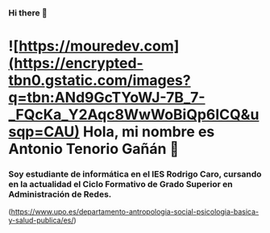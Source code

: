 ### Hi there 👋

# ![https://mouredev.com](https://encrypted-tbn0.gstatic.com/images?q=tbn:ANd9GcTYoWJ-7B_7-_FQcKa_Y2Aqc8WwWoBiQp6ICQ&usqp=CAU) Hola, mi nombre es Antonio Tenorio Gañán 👋
### Soy estudiante de informática en el IES Rodrigo Caro, cursando en la actualidad el Ciclo Formativo de Grado Superior en Administración de Redes.



(https://www.upo.es/departamento-antropologia-social-psicologia-basica-y-salud-publica/es/)

